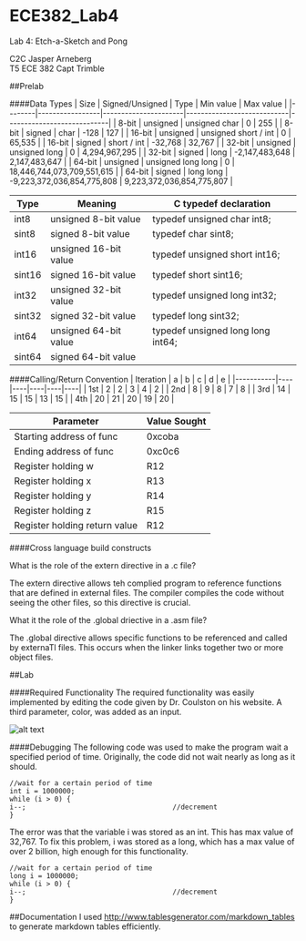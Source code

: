 ECE382_Lab4
===========

Lab 4: Etch-a-Sketch and Pong

C2C Jasper Arneberg  
T5 ECE 382
Capt Trimble  

##Prelab

####Data Types
| Size   | Signed/Unsigned | Type                 | Min value                  | Max value                  |
|--------|-----------------|----------------------|----------------------------|----------------------------|
| 8-bit  | unsigned        | unsigned char        | 0                          | 255                        |
| 8-bit  | signed          | char                 | -128                       | 127                        |
| 16-bit | unsigned        | unsigned short / int | 0                          | 65,535                     |
| 16-bit | signed          | short / int          | -32,768                    | 32,767                     |
| 32-bit | unsigned        | unsigned long        | 0                          | 4,294,967,295              |
| 32-bit | signed          | long                 | -2,147,483,648             | 2,147,483,647              |
| 64-bit | unsigned        | unsigned long long   | 0                          | 18,446,744,073,709,551,615 |
| 64-bit | signed          | long long            | -9,223,372,036,854,775,808 | 9,223,372,036,854,775,807  |

| Type   | Meaning               | C typedef declaration             |
|--------|-----------------------|-----------------------------------|
| int8   | unsigned 8-bit value  | typedef unsigned char int8;       |
| sint8  | signed 8-bit value    | typedef char sint8;               |
| int16  | unsigned 16-bit value | typedef unsigned short int16;     |
| sint16 | signed 16-bit value   | typedef short sint16;             |
| int32  | unsigned 32-bit value | typedef unsigned long int32;      |
| sint32 | signed 32-bit value   | typedef long sint32;              |
| int64  | unsigned 64-bit value | typedef unsigned long long int64; |
| sint64 | signed 64-bit value   |                                   |

####Calling/Return Convention
| Iteration | a  | b  | c  | d  | e  |
|-----------|----|----|----|----|----|
| 1st       | 2  | 2  | 3  | 4  | 2  |
| 2nd       | 8  | 9  | 8  | 7  | 8  |
| 3rd       | 14 | 15 | 15 | 13 | 15 |
| 4th       | 20 | 21 | 20 | 19 | 20 |

| Parameter                     | Value Sought |
|-------------------------------|--------------|
| Starting address of func      | 0xcoba       |
| Ending address of func        | 0xc0c6       |
| Register holding w            | R12          |
| Register holding x            | R13          |
| Register holding y            | R14          |
| Register holding z            | R15          |
| Register holding return value | R12          |

####Cross language build constructs

What is the role of the extern directive in a .c file?  

The extern directive allows teh complied program to reference functions that are defined in external files. The compiler compiles the code without seeing the other files, so this directive is crucial.  

What it the role of the .global driective in a .asm file?  

The .global directive allows specific functions to be referenced and called by externaTl files. This occurs when the linker links together two or more object files.

##Lab

####Required Functionality
The required functionality was easily implemented by editing the code given by Dr. Coulston on his website. A third parameter, color, was added as an input.

![alt text](https://github.com/JasperArneberg/ECE382_Lab4/blob/master/imgae.png?raw=true "image")

####Debugging
The following code was used to make the program wait a specified period of time. Originally, the code did not wait nearly as long as it should.
```
//wait for a certain period of time
int i = 1000000;
while (i > 0) {
i--;									//decrement
}
```

The error was that the variable i was stored as an int. This has max value of 32,767. To fix this problem, i was stored as a long, which has a max value of over 2 billion, high enough for this functionality.

```
//wait for a certain period of time
long i = 1000000;
while (i > 0) {
i--;									//decrement
}
```


##Documentation
I used http://www.tablesgenerator.com/markdown_tables to generate markdown tables efficiently. 
